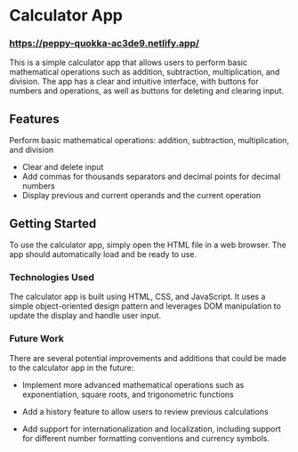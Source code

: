 # Calculator App
### https://peppy-quokka-ac3de9.netlify.app/

This is a simple calculator app that allows users to perform basic mathematical operations such as addition, subtraction, multiplication, and division. The app has a clear and intuitive interface, with buttons for numbers and operations, as well as buttons for deleting and clearing input.

## Features
Perform basic mathematical operations: addition, subtraction, multiplication, and division
* Clear and delete input
* Add commas for thousands separators and decimal points for decimal numbers
* Display previous and current operands and the current operation

## Getting Started
To use the calculator app, simply open the HTML file in a web browser. The app should automatically load and be ready to use.

### Technologies Used
The calculator app is built using HTML, CSS, and JavaScript. It uses a simple object-oriented design pattern and leverages DOM manipulation to update the display and handle user input.

### Future Work
There are several potential improvements and additions that could be made to the calculator app in the future:

* Implement more advanced mathematical operations such as exponentiation, square roots, and    trigonometric functions
* Add a history feature to allow users to review previous calculations

* Add support for internationalization and localization, including support for different number  formatting conventions and currency symbols.
